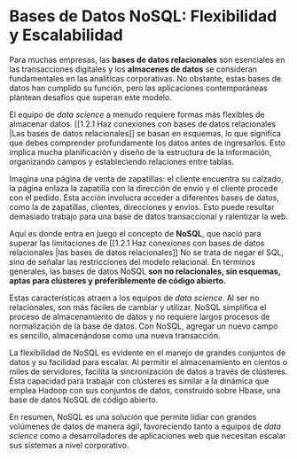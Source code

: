 # Bases de Datos NoSQL: Flexibilidad y Escalabilidad

Para muchas empresas, las **bases de datos relacionales** son esenciales en las transacciones digitales y los **almacenes de datos** se consideran fundamentales en las analíticas corporativas. No obstante, estas bases de datos han cumplido su función, pero las aplicaciones contemporáneas plantean desafíos que superan este modelo.

El equipo de *data science* a menudo requiere formas más flexibles de almacenar datos. [[1.2.1 Haz conexiones con bases de datos relacionales |Las bases de datos relacionales]] se basan en esquemas, lo que significa que debes comprender profundamente los datos antes de ingresarlos. Esto implica mucha planificación y diseño de la estructura de la información, organizando campos y estableciendo relaciones entre tablas.

Imagina una página de venta de zapatillas: el cliente encuentra su calzado, la página enlaza la zapatilla con la dirección de envío y el cliente procede con el pedido. Esta acción involucra acceder a diferentes bases de datos, como la de zapatillas, clientes, direcciones y envíos. Esto puede resultar demasiado trabajo para una base de datos transaccional y ralentizar la web.

Aquí es donde entra en juego el concepto de **NoSQL**, que nació para superar las limitaciones de [[1.2.1 Haz conexiones con bases de datos relacionales |las bases de datos relacionales]]  No se trata de negar el SQL, sino de señalar las restricciones del modelo relacional. En términos generales, las bases de datos NoSQL **son no relacionales, sin esquemas, aptas para clústeres y preferiblemente de código abierto.**

Estas características atraen a los equipos de *data science*. Al ser no relacionales, son más fáciles de cambiar y utilizar. NoSQL simplifica el proceso de almacenamiento de datos y no requiere largos procesos de normalización de la base de datos. Con NoSQL, agregar un nuevo campo es sencillo, almacenándose como una nueva transacción.

La flexibilidad de NoSQL es evidente en el manejo de grandes conjuntos de datos y su facilidad para escalar. Al permitir el almacenamiento en cientos o miles de servidores, facilita la sincronización de datos a través de clústeres. Esta capacidad para trabajar con clústeres es similar a la dinámica que emplea Hadoop con sus conjuntos de datos, construido sobre Hbase, una base de datos NoSQL de código abierto.

En resumen, NoSQL es una solución que permite lidiar con grandes volúmenes de datos de manera ágil, favoreciendo tanto a equipos de *data science* como a desarrolladores de aplicaciones web que necesitan escalar sus sistemas a nivel corporativo.
